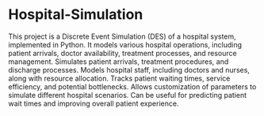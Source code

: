 # Hospital-Simulation
This project is a Discrete Event Simulation (DES) of a hospital system, implemented in Python. It models various hospital operations, including patient arrivals, doctor availability, treatment processes, and resource management. Simulates patient arrivals, treatment procedures, and discharge processes. Models hospital staff, including doctors and nurses, along with resource allocation. Tracks patient waiting times, service efficiency, and potential bottlenecks. Allows customization of parameters to simulate different hospital scenarios. Can be useful for predicting patient wait times and improving overall patient experience.
